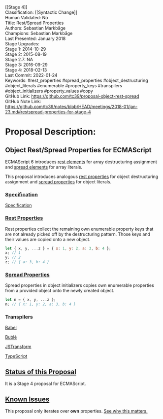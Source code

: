[[Stage 4]]<br>Classification: [[Syntactic Change]]<br>Human Validated: No<br>Title: Rest/Spread Properties<br>Authors: Sebastian Markbåge<br>Champions: Sebastian Markbåge<br>Last Presented: January 2018<br>Stage Upgrades:<br>Stage 1: 2014-10-29  
Stage 2: 2015-08-19  
Stage 2.7: NA  
Stage 3: 2016-09-29  
Stage 4: 2018-02-13<br>Last Commit: 2022-01-24<br>Keywords: #rest_properties #spread_properties #object_destructuring #object_literals #enumerable #property_keys #transpilers #object_initializers #property_values #copy<br>GitHub Link: https://github.com/tc39/proposal-object-rest-spread <br>GitHub Note Link: https://github.com/tc39/notes/blob/HEAD/meetings/2018-01/jan-23.md#restspread-properties-for-stage-4
# Proposal Description:
Object Rest/Spread Properties for ECMAScript
--------------------------------------------

ECMAScript 6 introduces [rest elements](https://developer.mozilla.org/en-US/docs/Web/JavaScript/Reference/Operators/Destructuring_assignment) for array destructuring assignment and [spread elements](https://developer.mozilla.org/en-US/docs/Web/JavaScript/Reference/Operators/Spread_operator) for array literals.

This proposal introduces analogous [rest properties](Rest.md) for object destructuring assignment and [spread properties](Spread.md) for object literals.

### [Specification](https://tc39.github.io/proposal-object-rest-spread/)

[Specification](https://tc39.github.io/proposal-object-rest-spread/)

### [Rest Properties](Rest.md)

Rest properties collect the remaining own enumerable property keys that are not already picked off by the destructuring pattern. Those keys and their values are copied onto a new object.

```javascript
let { x, y, ...z } = { x: 1, y: 2, a: 3, b: 4 };
x; // 1
y; // 2
z; // { a: 3, b: 4 }
```

### [Spread Properties](Spread.md)

Spread properties in object initializers copies own enumerable properties from a provided object onto the newly created object.

```javascript
let n = { x, y, ...z };
n; // { x: 1, y: 2, a: 3, b: 4 }
```

### Transpilers

[Babel](https://babeljs.io/docs/plugins/transform-object-rest-spread/)

[Bublé](https://github.com/Rich-Harris/buble/)

[JSTransform](https://github.com/facebook/jstransform)

[TypeScript](https://github.com/Microsoft/TypeScript)

## [Status of this Proposal](https://github.com/tc39/ecma262)

It is a Stage 4 proposal for ECMAScript.

## [Known Issues](Issues.md)

This proposal only iterates over __own__ properties. [See why this matters.](Issues.md)
<br>